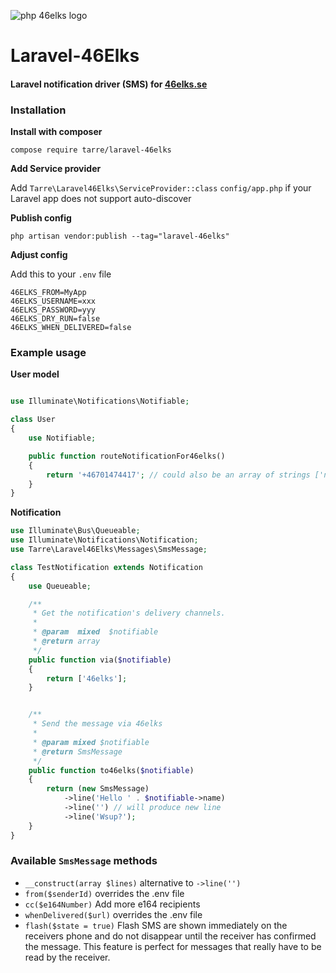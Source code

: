![php 46elks logo](https://i.imgur.com/32yAGi9.png)

# Laravel-46Elks
#### Laravel notification driver (SMS) for [46elks.se](46elks.se)

### Installation

**Install with composer**

```
compose require tarre/laravel-46elks
```


**Add Service provider**

Add `Tarre\Laravel46Elks\ServiceProvider::class` `config/app.php` if your Laravel app does not support auto-discover

**Publish config**

``php artisan vendor:publish --tag="laravel-46elks"``

**Adjust config**

Add this to your `.env` file
```dotenv
46ELKS_FROM=MyApp
46ELKS_USERNAME=xxx
46ELKS_PASSWORD=yyy
46ELKS_DRY_RUN=false
46ELKS_WHEN_DELIVERED=false
```

### Example usage

**User model**
```php

use Illuminate\Notifications\Notifiable;

class User
{
    use Notifiable;

    public function routeNotificationFor46elks()
    {
        return '+46701474417'; // could also be an array of strings ['number1', 'number2'] etc
    }
}
```

**Notification**

```php
use Illuminate\Bus\Queueable;
use Illuminate\Notifications\Notification;
use Tarre\Laravel46Elks\Messages\SmsMessage;

class TestNotification extends Notification
{
    use Queueable;

    /**
     * Get the notification's delivery channels.
     *
     * @param  mixed  $notifiable
     * @return array
     */
    public function via($notifiable)
    {
        return ['46elks'];
    }


    /**
     * Send the message via 46elks
     *
     * @param mixed $notifiable
     * @return SmsMessage
     */
    public function to46elks($notifiable)
    {
        return (new SmsMessage)
            ->line('Hello ' . $notifiable->name)
            ->line('') // will produce new line
            ->line('Wsup?');
    }
}
````

### Available `SmsMessage` methods

* `__construct(array $lines)` alternative to `->line('')` 
* `from($senderId)` overrides the .env file
* `cc($e164Number)` Add more e164 recipients
* `whenDelivered($url)` overrides the .env file
* `flash($state = true)` Flash SMS are shown immediately on the receivers phone and do not disappear until the receiver has confirmed the message. This feature is perfect for messages that really have to be read by the receiver.
